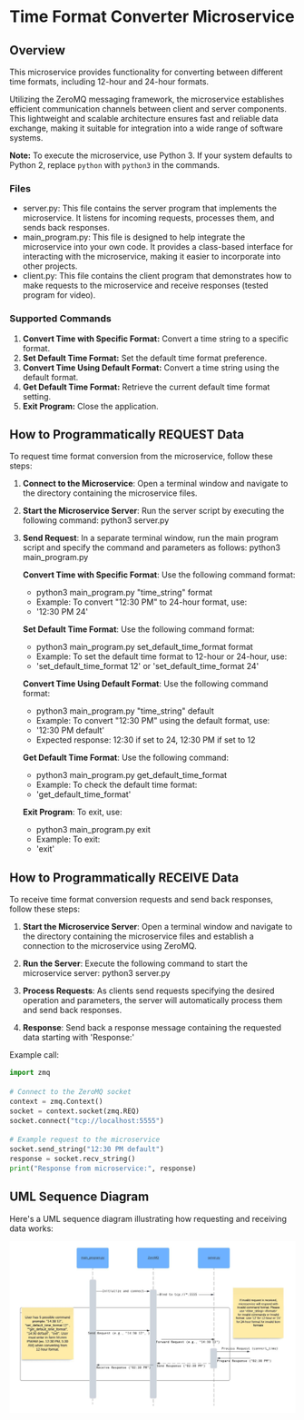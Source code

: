 # Time Format Converter Microservice

## Overview
This microservice provides functionality for converting between different time formats, including 12-hour and 24-hour formats. 

Utilizing the ZeroMQ messaging framework, the microservice establishes efficient communication channels between client and server components. This lightweight and scalable architecture ensures fast and reliable data exchange, making it suitable for integration into a wide range of software systems.

**Note:**
To execute the microservice, use Python 3. If your system defaults to Python 2, replace `python` with `python3` in the commands.

### Files
- server.py: This file contains the server program that implements the microservice. It listens for incoming requests, processes them, and sends back responses.
- main_program.py: This file is designed to help integrate the microservice into your own code. It provides a class-based interface for interacting with the microservice, making it easier to incorporate into other projects.
- client.py: This file contains the client program that demonstrates how to make requests to the microservice and receive responses (tested program for video).

### Supported Commands

1. **Convert Time with Specific Format:** Convert a time string to a specific format.
2. **Set Default Time Format:** Set the default time format preference.
3. **Convert Time Using Default Format:** Convert a time string using the default format.
4. **Get Default Time Format:** Retrieve the current default time format setting.
5. **Exit Program:** Close the application.


## How to Programmatically REQUEST Data

To request time format conversion from the microservice, follow these steps:

1. **Connect to the Microservice**: Open a terminal window and navigate to the directory containing the microservice files.

2. **Start the Microservice Server**: Run the server script by executing the following command:
   python3 server.py

3. **Send Request**: In a separate terminal window, run the main program script and specify the command and parameters as follows:
   python3 main_program.py

   **Convert Time with Specific Format**: Use the following command format: 
   - python3 main_program.py "time_string" format
   - Example: To convert "12:30 PM" to 24-hour format, use:
   - '12:30 PM 24'
   
   **Set Default Time Format**: Use the following command format: 
   - python3 main_program.py set_default_time_format format
   - Example: To set the default time format to 12-hour or 24-hour, use:
   - 'set_default_time_format 12' or 'set_default_time_format 24'
 
   **Convert Time Using Default Format**: Use the following command format:
   - python3 main_program.py "time_string" default
   -  Example: To convert "12:30 PM" using the default format, use:
   - '12:30 PM default'
   - Expected response: 12:30 if set to 24, 12:30 PM if set to 12

   **Get Default Time Format**: Use the following command:
    - python3 main_program.py get_default_time_format
    - Example: To check the default time format:
    - 'get_default_time_format'

   **Exit Program**: To exit, use:
    - python3 main_program.py exit
    - Example: To exit:
    - 'exit'

## How to Programmatically RECEIVE Data
To receive time format conversion requests and send back responses, follow these steps:

1. **Start the Microservice Server**: Open a terminal window and navigate to the directory containing the microservice files and establish a connection to the microservice using ZeroMQ.

2. **Run the Server**: Execute the following command to start the microservice server:
 python3 server.py

3. **Process Requests**: As clients send requests specifying the desired operation and parameters, the server will automatically process them and send back responses.

4. **Response**: Send back a response message containing the requested data starting with 'Response:'


Example call:

```python
import zmq

# Connect to the ZeroMQ socket
context = zmq.Context()
socket = context.socket(zmq.REQ)
socket.connect("tcp://localhost:5555")

# Example request to the microservice
socket.send_string("12:30 PM default")
response = socket.recv_string()
print("Response from microservice:", response)
```


## UML Sequence Diagram
Here's a UML sequence diagram illustrating how requesting and receiving data works:

![UML Diagram](UML%20-%20S2.6.jpeg)
